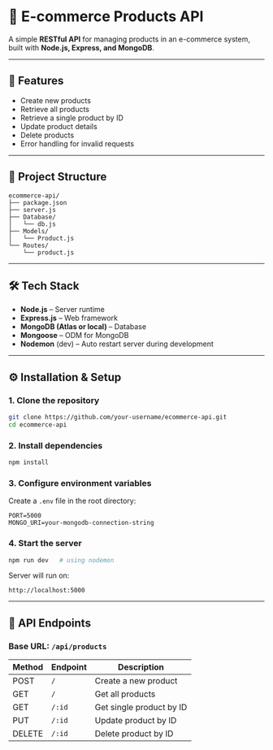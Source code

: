 # 🛒 E-commerce Products API

A simple **RESTful API** for managing products in an e-commerce system, built with **Node.js, Express, and MongoDB**.

---

## 🚀 Features

* Create new products
* Retrieve all products
* Retrieve a single product by ID
* Update product details
* Delete products
* Error handling for invalid requests

---

## 📂 Project Structure

```
ecommerce-api/
├── package.json
├── server.js
├── Database/
│   └── db.js
├── Models/
│   └── Product.js
└── Routes/
    └── product.js
```

---

## 🛠️ Tech Stack

* **Node.js** – Server runtime
* **Express.js** – Web framework
* **MongoDB (Atlas or local)** – Database
* **Mongoose** – ODM for MongoDB
* **Nodemon** (dev) – Auto restart server during development

---

## ⚙️ Installation & Setup

### 1. Clone the repository

```bash
git clone https://github.com/your-username/ecommerce-api.git
cd ecommerce-api
```

### 2. Install dependencies

```bash
npm install
```

### 3. Configure environment variables

Create a `.env` file in the root directory:

```
PORT=5000
MONGO_URI=your-mongodb-connection-string
```

### 4. Start the server

```bash
npm run dev   # using nodemon
```

Server will run on:

```
http://localhost:5000
```

---

## 📌 API Endpoints

### **Base URL:** `/api/products`

| Method | Endpoint | Description              |
| ------ | -------- | ------------------------ |
| POST   | `/`      | Create a new product     |
| GET    | `/`      | Get all products         |
| GET    | `/:id`   | Get single product by ID |
| PUT    | `/:id`   | Update product by ID     |
| DELETE | `/:id`   | Delete product by ID     |
